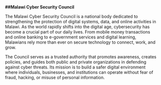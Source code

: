 **##Malawi Cyber Security Council**

The Malawi Cyber Security Council is a national body dedicated to strengthening the protection of digital systems, data, and online activities in Malawi. 
As the world rapidly shifts into the digital age, cybersecurity has become a crucial part of our daily lives. 
From mobile money transactions and online banking to e-government services and digital learning, Malawians rely more than ever on secure technology to connect, work, and grow.

The Council serves as a trusted authority that promotes awareness, creates policies, and guides both public and private organizations in defending against cyber threats. 
Its mission is to build a safer digital environment where individuals, businesses, and institutions can operate without fear of fraud, hacking, or misuse of personal information.
